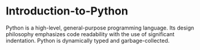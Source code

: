 # Introduction-to-Python
Python is a high-level, general-purpose programming language. Its design philosophy emphasizes code readability with the use of significant indentation. Python is dynamically typed and garbage-collected.
